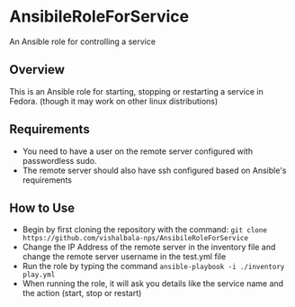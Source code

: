 # AnsibileRoleForService
An Ansible role for controlling a service
## Overview
This is an Ansible role for starting, stopping or restarting a service in Fedora. (though it may work on other linux distributions)
## Requirements
 - You need to have a user on the remote server configured with passwordless sudo. 
 - The remote server should also have ssh configured based on Ansible's requirements
## How to Use
 - Begin by first cloning the repository with the command:  `git clone https://github.com/vishalbala-nps/AnsibileRoleForService`
- Change the IP Address of the remote server in the inventory file and change the remote server username in the test.yml file
- Run the role by typing the command `ansible-playbook -i ./inventory play.yml`
- When running the role, it will ask you details like the service name and the action (start, stop or restart) 
